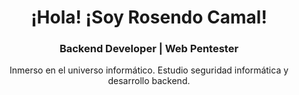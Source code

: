 <!--
### Hi there 👋
-->

<!--
**rosendocamal/rosendocamal** is a ✨ _special_ ✨ repository because its `README.md` (this file) appears on your GitHub profile.

Here are some ideas to get you started:

- 🔭 I’m currently working on ...
- 🌱 I’m currently learning ...
- 👯 I’m looking to collaborate on ...
- 🤔 I’m looking for help with ...
- 💬 Ask me about ...
- 📫 How to reach me: ...
- 😄 Pronouns: ...
- ⚡ Fun fact: ...
-->

<div class="container">
    <div class="container__name" align="center">
        <h1>¡Hola! ¡Soy Rosendo Camal!</h1>
    </div>
    <div class="container__specialization" align="center">
        <h3>Backend Developer | Web Pentester</h3>
    </div>
    <div class="container__skills" align="center">
        <p>Inmerso en el universo informático. Estudio seguridad informática y desarrollo backend. </p>
    </div>
</div>

